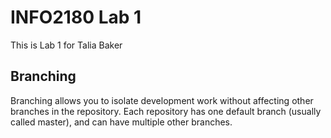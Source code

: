 # INFO2180 Lab 1

This is Lab 1 for Talia Baker

## Branching

Branching allows you to isolate development work without
affecting other branches in the repository. Each repository
has one default branch (usually called master), and can have multiple other branches.
